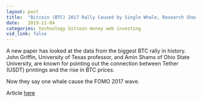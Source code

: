 ```yaml
---
layout: post
title:  "Bitcoin (BTC) 2017 Rally Caused by Single Whale, Research Shows"
date:   2019-11-04
categories: technology bitcoin money web investing
vid_link: false
---
```


A new paper has looked at the data from the biggest BTC rally in history. John Griffin, University of Texas professor, and Amin Shams of Ohio State University, are known for pointing out the connection between Tether (USDT) printings and the rise in BTC prices.

Now they say one whale cause the FOMO 2017 wave.

Article [here]

[here]: //cryptovest.com/news/bitcoin-btc-2017-rally-caused-by-single-whale-research-shows/
